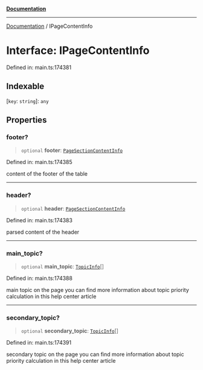 [**Documentation**](../README.md)

***

[Documentation](../README.md) / IPageContentInfo

# Interface: IPageContentInfo

Defined in: main.ts:174381

## Indexable

\[`key`: `string`\]: `any`

## Properties

### footer?

> `optional` **footer**: [`PageSectionContentInfo`](../classes/PageSectionContentInfo.md)

Defined in: main.ts:174385

content of the footer of the table

***

### header?

> `optional` **header**: [`PageSectionContentInfo`](../classes/PageSectionContentInfo.md)

Defined in: main.ts:174383

parsed content of the header

***

### main\_topic?

> `optional` **main\_topic**: [`TopicInfo`](../classes/TopicInfo.md)[]

Defined in: main.ts:174388

main topic on the page
you can find more information about topic priority calculation in this help center article

***

### secondary\_topic?

> `optional` **secondary\_topic**: [`TopicInfo`](../classes/TopicInfo.md)[]

Defined in: main.ts:174391

secondary topic on the page
you can find more information about topic priority calculation in this help center article

